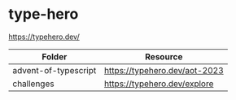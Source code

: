 # type-hero

<https://typehero.dev/>

| Folder               | Resource                        |
| -------------------- | ------------------------------- |
| advent-of-typescript | <https://typehero.dev/aot-2023> |
| challenges           | <https://typehero.dev/explore>  |
